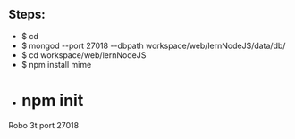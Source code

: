 ## Steps:
* $ cd
* $ mongod --port 27018 --dbpath workspace/web/lernNodeJS/data/db/
* $ cd workspace/web/lernNodeJS
* $ npm install mime
* # npm init

Robo 3t 
	port 27018
